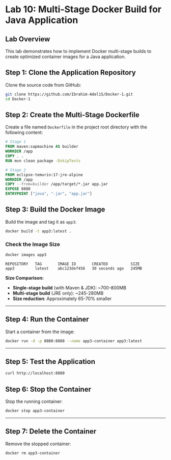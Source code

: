 # Lab 10: Multi-Stage Docker Build for Java Application

##  Lab Overview

This lab demonstrates how to implement Docker multi-stage builds to create optimized container images for a Java application. 

## Step 1: Clone the Application Repository

Clone the source code from GitHub:

```bash
git clone https://github.com/Ibrahim-Adel15/Docker-1.git
cd Docker-1
```

## Step 2: Create the Multi-Stage Dockerfile

Create a file named `Dockerfile` in the project root directory with the following content:

```dockerfile
# Stage 1
FROM maven:sapmachine AS builder
WORKDIR /app
COPY . .
RUN mvn clean package -DskipTests

# Stage 2
FROM eclipse-temurin:17-jre-alpine
WORKDIR /app
COPY --from=builder /app/target/*.jar app.jar
EXPOSE 8080
ENTRYPOINT ["java", "-jar", "app.jar"]
```

## Step 3: Build the Docker Image

Build the image and tag it as `app3`:

```bash
docker build -t app3:latest .
```

### Check the Image Size

```bash
docker images app3
```

```
REPOSITORY   TAG       IMAGE ID       CREATED          SIZE
app3         latest    abc123def456   30 seconds ago   245MB
```

**Size Comparison:**
- **Single-stage build** (with Maven & JDK): ~700-800MB
- **Multi-stage build** (JRE only): ~245-280MB
- **Size reduction**: Approximately 65-70% smaller

---

## Step 4: Run the Container

Start a container from the image:

```bash
docker run -d -p 8080:8080 --name app3-container app3:latest
```

---

## Step 5: Test the Application

```bash
curl http://localhost:8080
```

## Step 6: Stop the Container

Stop the running container:

```bash
docker stop app3-container
```
---

## Step 7: Delete the Container

Remove the stopped container:

```bash
docker rm app3-container
```